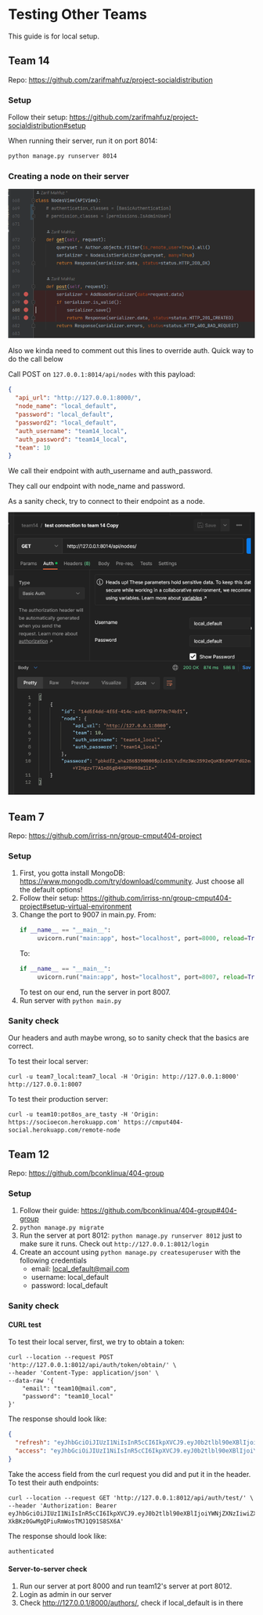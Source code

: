 # Testing Other Teams

This guide is for local setup.

## Team 14

Repo: https://github.com/zarifmahfuz/project-socialdistribution

### Setup

Follow their setup: https://github.com/zarifmahfuz/project-socialdistribution#setup

When running their server, run it on port 8014:

```bash
python manage.py runserver 8014
```

### Creating a node on their server

![img.png](img.png)

Also we kinda need to comment out this lines to override auth. Quick way to do the call below

Call POST on `127.0.0.1:8014/api/nodes` with this payload:

```json
{
  "api_url": "http://127.0.0.1:8000/",
  "node_name": "local_default",
  "password": "local_default",
  "password2": "local_default",
  "auth_username": "team14_local",
  "auth_password": "team14_local",
  "team": 10
}
```

We call their endpoint with auth_username and auth_password.

They call our endpoint with node_name and password.

As a sanity check, try to connect to their endpoint as a node.

![img_1.png](img_1.png)

## Team 7

Repo: https://github.com/irriss-nn/group-cmput404-project

### Setup

1. First, you gotta install MongoDB: https://www.mongodb.com/try/download/community. Just choose all the default
   options!
2. Follow their setup: https://github.com/irriss-nn/group-cmput404-project#setup-virtual-environment
3. Change the port to 9007 in main.py.
   From:
   ```python
   if __name__ == "__main__":
        uvicorn.run("main:app", host="localhost", port=8000, reload=True)
   ```
   To:
   ```python
   if __name__ == "__main__":
        uvicorn.run("main:app", host="localhost", port=8007, reload=True)
   ```
   To test on our end, run the server in port 8007.
4. Run server with `python main.py`

### Sanity check

Our headers and auth maybe wrong, so to sanity check that the basics are correct.

To test their local server:

```curl
curl -u team7_local:team7_local -H 'Origin: http://127.0.0.1:8000' http://127.0.0.1:8007
```

To test their production server:

```curl
curl -u team10:pot8os_are_tasty -H 'Origin: https://socioecon.herokuapp.com' https://cmput404-social.herokuapp.com/remote-node
```

## Team 12

Repo: https://github.com/bconklinua/404-group

### Setup

1. Follow their guide: https://github.com/bconklinua/404-group#404-group
2. `python manage.py migrate`
3. Run the server at port 8012: `python manage.py runserver 8012` just to make sure it runs. Check
   out `http://127.0.0.1:8012/login`
4. Create an account using `python manage.py createsuperuser` with the following credentials
    - email: local_default@mail.com
    - username: local_default
    - password: local_default

### Sanity check

#### CURL test

To test their local server, first, we try to obtain a token:

```curl
curl --location --request POST 'http://127.0.0.1:8012/api/auth/token/obtain/' \
--header 'Content-Type: application/json' \
--data-raw '{
    "email": "team10@mail.com",
    "password": "team10_local"
}'
```

The response should look like:

```json
{
  "refresh": "eyJhbGciOiJIUzI1NiIsInR5cCI6IkpXVCJ9.eyJ0b2tlbl90eXBlIjoicmVmcmVzaCIsImV4cCI6MTY4NzMwNTIzOCwiaWF0IjoxNjcwMDI1MjM4LCJqdGkiOiI4MmYyMDYzMTJlYWE0MGNhYTdhMTlkZjBkMmEwY2FhMSIsInVzZXJfZW1haWwiOiJ0ZWFtMTBAbWFpbC5jb20ifQ.lLA2yrQP1NRElS8NeCO0g20Y8PBM7PIXgBCEhh2XPFk",
  "access": "eyJhbGciOiJIUzI1NiIsInR5cCI6IkpXVCJ9.eyJ0b2tlbl90eXBlIjoiYWNjZXNzIiwiZXhwIjoxNjc4NjY1MjM4LCJpYXQiOjE2NzAwMjUyMzgsImp0aSI6IjgzMjJlNzBkYzc5ZjQ2M2I5MTliNWM1ODc4MDRmMmUwIiwidXNlcl9lbWFpbCI6InRlYW0xMEBtYWlsLmNvbSJ9.w_oGofHb1e-XkBKz0GwMgQPiuRmWosTMJ1Q91S8SX6A"
}
```

Take the access field from the curl request you did and put it in the header. To test their auth endpoints:

```curl
curl --location --request GET 'http://127.0.0.1:8012/api/auth/test/' \
--header 'Authorization: Bearer eyJhbGciOiJIUzI1NiIsInR5cCI6IkpXVCJ9.eyJ0b2tlbl90eXBlIjoiYWNjZXNzIiwiZXhwIjoxNjc4NjY1MjM4LCJpYXQiOjE2NzAwMjUyMzgsImp0aSI6IjgzMjJlNzBkYzc5ZjQ2M2I5MTliNWM1ODc4MDRmMmUwIiwidXNlcl9lbWFpbCI6InRlYW0xMEBtYWlsLmNvbSJ9.w_oGofHb1e-XkBKz0GwMgQPiuRmWosTMJ1Q91S8SX6A'
```

The response should look like:

```
authenticated
```

#### Server-to-server check

1. Run our server at port 8000 and run team12's server at port 8012.
2. Login as admin in our server
3. Check http://127.0.0.1/8000/authors/, check if local_default is in there
